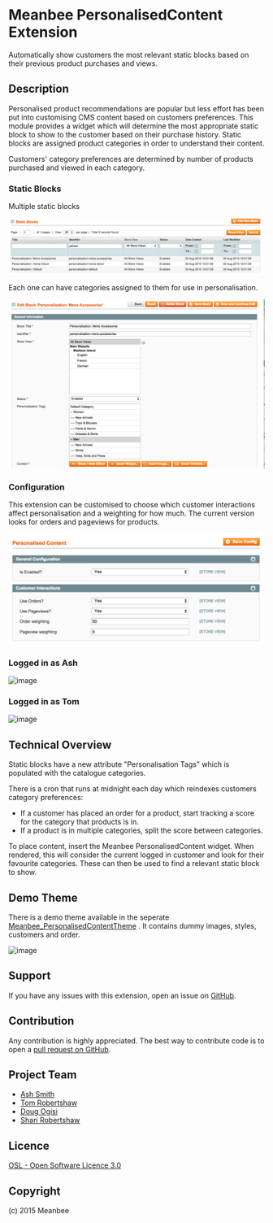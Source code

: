 Meanbee PersonalisedContent Extension
=====================

Automatically show customers the most relevant static blocks based on their previous product purchases and views.


Description
-----------

Personalised product recommendations are popular but less effort has been put into customising CMS content based on customers preferences.  This module provides a widget which will determine the most appropriate static block to show to the customer based on their purchase history.  Static blocks are assigned product categories in order to understand their content. 
 
Customers' category preferences are determined by number of products purchased and viewed in each category.   
 
### Static Blocks
 
Multiple static blocks

![image](docs/cms_static_blocks.png)
 
Each one can have categories assigned to them for use in personalisation.

![image](docs/cms_category.png)
 
### Configuration

This extension can be customised to choose which customer interactions affect personalisation and a weighting for how much.  The current version looks for orders and pageviews for products.
 
![image](docs/configuration.png)


### Logged in as Ash

![image](docs/home_mens.png)

### Logged in as Tom

![image](docs/home_home.png)


Technical Overview
------------------

Static blocks have a new attribute "Personalisation Tags" which is populated with the catalogue categories. 

There is a cron that runs at midnight each day which reindexes customers category preferences:

* If a customer has placed an order for a product, start tracking a score for the category that products is in.
* If a product is in multiple categories, split the score between categories.

To place content, insert the Meanbee PersonalisedContent widget.  When rendered, this will consider the current logged 
in customer and look for their favourite categories.  These can then be used to find a relevant static block to show. 

Demo Theme
----------

There is a demo theme available in the seperate [Meanbee_PersonalisedContentTheme](https://github.com/MageHack/PersonalisedContentTheme)
. It contains dummy images, styles, customers and order.


![image](docs/home_home.png)


Support
-------
If you have any issues with this extension, open an issue on [GitHub](https://github.com/meanbee/Meanbee_PersonalisedContent/issues).

Contribution
------------
Any contribution is highly appreciated. The best way to contribute code is to open a [pull request on GitHub](https://help.github.com/articles/using-pull-requests).

Project Team
---------

* [Ash Smith](https://twitter.com/ashsmithco)
* [Tom Robertshaw](https://twitter.com/bobbyshaw)
* [Doug Ogisi](https://www.linkedin.com/pub/douglas-ogisi/1b/964/35b)
* [Shari Robertshaw](https://twitter.com/sharibary)

Licence
-------
[OSL - Open Software Licence 3.0](http://opensource.org/licenses/osl-3.0.php)

Copyright
---------
(c) 2015 Meanbee
